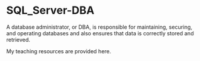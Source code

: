# SQL_Server-DBA
A database administrator, or DBA, is responsible for maintaining, securing, and operating databases and also ensures that data is correctly stored and retrieved.

My teaching resources are provided here.

